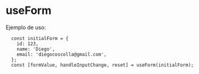 # useForm

Ejemplo de uso:

```
  const initialForm = {
    id: 123,
    name: 'Diego',
    email: 'diegocoscolla@gmail.com',
  };
  const [formValue, handleInputChange, reset] = useForm(initialForm);
```
